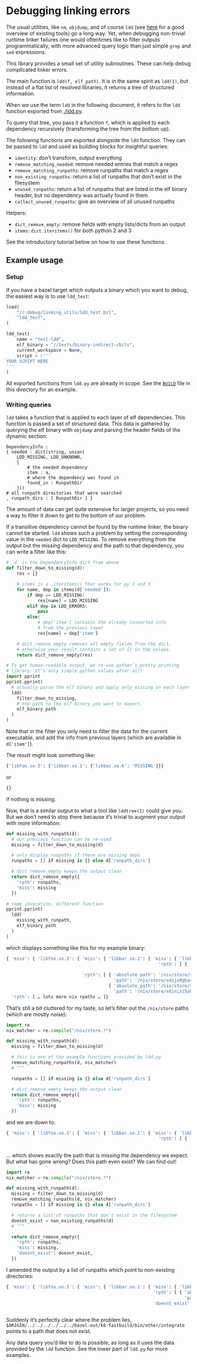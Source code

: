 # Debugging linking errors

The usual utilities, like `nm`, `objdump`, and of course `ldd` (see
[here](https://linux-audit.com/elf-binaries-on-linux-understanding-and-analysis/#tools-for-binary-analysis)
for a good overview of existing tools) go a long way. Yet, when
debugging non-trivial runtime linker failures one would oftentimes
like to filter outputs programmatically, with more advanced query
logic than just simple `grep` and `sed` expressions.

This library provides a small set of utility subroutines. These can
help debug complicated linker errors.

The main function is `ldd(f, elf_path)`. It is in the same spirit
as `ldd(1)`, but instead of a flat list of resolved libraries, it
returns a tree of structured information.

When we use the term `ldd` in the following document, it refers
to the `ldd` function exported from [./ldd.py](./ldd.py).

To query that tree, you pass it a function `f`, which is applied to
each dependency recursively (transforming the tree from the bottom
up).

The following functions are exported alongside the `ldd` function.
They can be passed to `ldd` and used as building blocks for insightful
queries:

- `identity`: don’t transform, output everything
- `remove_matching_needed`: remove needed entries that match a regex
- `remove_matching_runpaths`: remove runpaths that match a regex
- `non_existing_runpaths`: return a list of runpaths that don’t exist
  in the filesystem
- `unused_runpaths`: return a list of runpaths that are listed in the
  elf binary header, but no dependency was actually found in them
- `collect_unused_runpaths`: give an overview of all unused runpaths

Helpers:
- `dict_remove_empty`: remove fields with empty lists/dicts from an output
- `items`: `dict.iteritems()` for both python 2 and 3

See the introductory tutorial below on how to use these functions.

## Example usage

### Setup

If you have a bazel target which outputs a binary which you want to
debug, the easiest way is to use `ldd_test`:

```python
load(
    "//:debug/linking_utils/ldd_test.bzl",
    "ldd_test",
)

ldd_test(
    name = "test-ldd",
    elf_binary = "//tests/binary-indirect-cbits",
    current_workspace = None,
    script = r'''
YOUR SCRIPT HERE
'''
)
```

All exported functions from `ldd.py` are already in scope.
See the [`BUILD`](./BUILD) file in this directory for an example.


### Writing queries

`ldd` takes a function that is applied to each layer of elf
dependencies. This function is passed a set of structured data.
This data is gathered by querying the elf binary with `objdump`
and parsing the header fields of the dynamic section:

```
DependencyInfo :
{ needed : dict(string, union(
    LDD_MISSING, LDD_UNKNOWN,
    {
        # the needed dependency
        item : a,
        # where the dependency was found in
        found_in : RunpathDir
    }))
# all runpath directories that were searched
, runpath_dirs : [ RunpathDir ] }
```

The amount of data can get quite extensive for larger projects, so you
need a way to filter it down to get to the bottom of our problem.

If a transitive dependency cannot be found by the runtime linker, the
binary cannot be started. `ldd` shows such a problem by setting
the corresponding value in the `needed` dict to `LDD_MISSING`.
To remove everything from the output but the missing dependency and
the path to that dependency, you can write a filter like this:

```python
# `d` is the DependencyInfo dict from above
def filter_down_to_missing(d):
    res = {}

    # items is a .iteritems() that works for py 2 and 3
    for name, dep in items(d['needed']):
        if dep == LDD_MISSING:
            res[name] = LDD_MISSING
        elif dep in LDD_ERRORS:
            pass
        else:
            # dep['item'] contains the already converted info
            # from the previous layer
            res[name] = dep['item']

    # dict_remove_empty removes all empty fields from the dict,
    # otherwise your result contains a lot of {} in the values.
    return dict_remove_empty(res)

# To get human-readable output, we re-use python’s pretty printing
# library. It’s only simple python values after all!
import pprint
pprint.pprint(
  # actually parse the elf binary and apply only_missing on each layer
  ldd(
    filter_down_to_missing,
    # the path to the elf binary you want to expect.
    elf_binary_path
  )
)
```

Note that in the filter you only need to filter the data for the
current executable, and add the info from previous layers (which are
available in `d['item']`).

The result might look something like:

```python
{'libfoo.so.5': {'libbar.so.1': {'libbaz.so.6': 'MISSING'}}}
```

or

```python
{}
```

if nothing is missing.

Now, that is a similar output to what a tool like `lddtree(1)` could
give you. But we don’t need to stop there because it’s trivial to
augment your output with more information:


```python
def missing_with_runpath(d):
  # our previous function can be re-used
  missing = filter_down_to_missing(d)

  # only display runpaths if there are missing deps
  runpaths = [] if missing is {} else d['runpath_dirs']

  # dict_remove_empty keeps the output clean
  return dict_remove_empty({
    'rpth': runpaths,
    'miss': missing
  })

# same invocation, different function
pprint.pprint(
  ldd(
    missing_with_runpath,
    elf_binary_path
  )
)
```

which displays something like this for my example binary:

```python
{ 'miss': { 'libfoo.so.5': { 'miss': { 'libbar.so.1': { 'miss': { 'libbaz.so.6': 'MISSING'},
                                                          'rpth': [ { 'absolute_path': '/home/philip/.cache/bazel/_bazel_philip/fd9fea5ad581ea59473dc1f9d6bce826/execroot/myproject/bazel-out/k8-fastbuild/bin/something/and/bazel-out/k8-fastbuild/bin/other/integrate',
                                                                      'path': '$ORIGIN/../../../../../../bazel-out/k8-fastbuild/bin/other/integrate'}]}},
                             'rpth': [ { 'absolute_path': '/nix/store/xdsjx0gba4id3yyqxv66bxnm2sqixkjj-glibc-2.27/lib',
                                         'path': '/nix/store/xdsjx0gba4id3yyqxv66bxnm2sqixkjj-glibc-2.27/lib'},
                                       { 'absolute_path': '/nix/store/x6inizi5ahlyhqxxwv1rvn05a25icarq-gcc-7.3.0-lib/lib',
                                         'path': '/nix/store/x6inizi5ahlyhqxxwv1rvn05a25icarq-gcc-7.3.0-lib/lib'}]}},
  'rpth': [ … lots more nix rpaths … ]}
```

That’s still a bit cluttered for my taste, so let’s filter out
the `/nix/store` paths (which are mostly noise):

```python
import re
nix_matcher = re.compile("/nix/store.*")

def missing_with_runpath(d):
  missing = filter_down_to_missing(d)

  # this is one of the example functions provided by ldd.py
  remove_matching_runpaths(d, nix_matcher)
  # ^^^

  runpaths = [] if missing is {} else d['runpath_dirs']

  # dict_remove_empty keeps the output clean
  return dict_remove_empty({
    'rpth': runpaths,
    'miss': missing
  })
```

and we are down to:

```python
{ 'miss': { 'libfoo.so.5': { 'miss': { 'libbar.so.1': { 'miss': { 'libbaz.so.6': 'MISSING'},
                                                          'rpth': [ { 'absolute_path': '/home/philip/.cache/bazel/_bazel_philip/fd9fea5ad581ea59473dc1f9d6bce826/execroot/myproject/bazel-out/k8-fastbuild/bin/something/and/bazel-out/k8-fastbuild/bin/other/integrate',
                                                                      'path': '$ORIGIN/../../../../../../bazel-out/k8-fastbuild/bin/other/integrate'}]}}}
```

… which shows exactly the path that is missing the dependency we
expect. But what has gone wrong? Does this path even exist? We can
find out!

```python
import re
nix_matcher = re.compile("/nix/store.*")

def missing_with_runpath(d):
  missing = filter_down_to_missing(d)
  remove_matching_runpaths(d, nix_matcher)
  runpaths = [] if missing is {} else d['runpath_dirs']

  # returns a list of runpaths that don’t exist in the filesystem
  doesnt_exist = non_existing_runpaths(d)
  # ^^^

  return dict_remove_empty({
    'rpth': runpaths,
    'miss': missing,
    'doesnt_exist': doesnt_exist,
  })
```

I amended the output by a list of runpaths which point to non-existing
directories:

```python
{ 'miss': { 'libfoo.so.5': { 'miss': { 'libbar.so.1': { 'miss': { 'libbaz.so.6': 'MISSING'},
                                                        'rpth': [ { 'absolute_path': '/home/philip/.cache/bazel/_bazel_philip/fd9fea5ad581ea59473dc1f9d6bce826/execroot/myproject/bazel-out/k8-fastbuild/bin/something/and/bazel-out/k8-fastbuild/bin/other/integrate',
                                                                    'path': '$ORIGIN/../../../../../../bazel-out/k8-fastbuild/bin/other/integrate'}]
                                                        'doesnt_exist': [ { 'absolute_path': '/home/philip/.cache/bazel/_bazel_philip/fd9fea5ad581ea59473dc1f9d6bce826/execroot/myproject/bazel-out/k8-fastbuild/bin/something/and/bazel-out/k8-fastbuild/bin/other/integrate',
                                                                            'path': '$ORIGIN/../../../../../../bazel-out/k8-fastbuild/bin/other/integrate'}]}}}
```

Suddenly it’s perfectly clear where the problem lies,
`$ORIGIN/../../../../../../bazel-out/k8-fastbuild/bin/other/integrate`
points to a path that does not exist.

Any data query you’d like to do is possible, as long as it uses
the data provided by the `ldd` function. See the lower part of
`ldd.py` for more examples.

